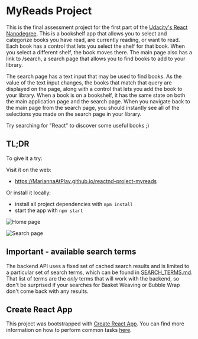 # MyReads Project

This is the final assessment project for the first part of the [Udacity's React Nanodegree](https://www.udacity.com/course/react-nanodegree--nd019). This is a bookshelf app that allows you to select and categorize books you have read, are currently reading, or want to read. Each book has a control that lets you select the shelf for that book. When you select a different shelf, the book moves there. The main page also has a link to /search, a search page that allows you to find books to add to your library.

The search page has a text input that may be used to find books. As the value of the text input changes, the books that match that query are displayed on the page, along with a control that lets you add the book to your library. When a book is on a bookshelf, it has the same state on both the main application page and the search page. When you navigate back to the main page from the search page, you should instantly see all of the selections you made on the search page in your library.

Try searching for "React" to discover some useful books ;)

## TL;DR

To give it a try:

Visit it on the web: 
* https://MariannaAtPlay.github.io/reactnd-project-myreads

Or install it locally:
* install all project dependencies with `npm install`
* start the app with `npm start`

![Home page](https://video.udacity-data.com/topher/2017/May/590c0f26_react-project1-b/react-project1-b.png)

![Search page](https://video.udacity-data.com/topher/2017/December/5a3c22b9_screen-shot-2017-12-21-at-1.06.59-pm/screen-shot-2017-12-21-at-1.06.59-pm.png)

## Important - available search terms
The backend API uses a fixed set of cached search results and is limited to a particular set of search terms, which can be found in [SEARCH_TERMS.md](SEARCH_TERMS.md). That list of terms are the _only_ terms that will work with the backend, so don't be surprised if your searches for Basket Weaving or Bubble Wrap don't come back with any results.

## Create React App

This project was bootstrapped with [Create React App](https://github.com/facebookincubator/create-react-app). You can find more information on how to perform common tasks [here](https://github.com/facebookincubator/create-react-app/blob/master/packages/react-scripts/template/README.md).
